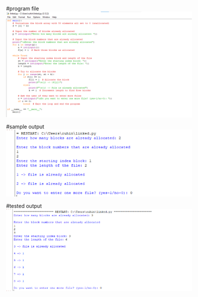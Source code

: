 #program file
![program file](program.png)

#sample output
![sample output](sampleoutput.png)

#tested output
![tested output](testedoutput.png)


